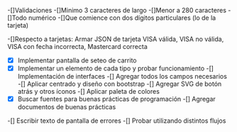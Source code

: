 -[]Validaciones
    -[]Minimo 3 caracteres de largo
    -[]Menor a 280 caracteres
    -[]Todo numérico
    -[]Que comience con dos dígitos particulares (lo de la tarjeta)

-[]Respecto a tarjetas: Armar JSON de tarjeta VISA válida, VISA no válida, VISA con fecha incorrecta, Mastercard correcta
-[X] Implementar pantalla de seteo de carrito
-[X] Implementar un elemento de cada tipo y probar funcionamiento
-[] Implementación de interfaces
-[] Agregar todos los campos necesarios
-[] Aplicar centrado y diseño con bootstrap
-[] Agregar SVG de botón atrás y otros íconos
-[] Aplicar paleta de colores
-[X] Buscar fuentes para buenas prácticas de programación
-[] Agregar documentos de buenas prácticas

-[] Escribir texto de pantalla de errores
-[] Probar utilizando distintos flujos

